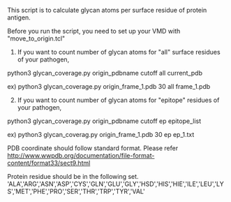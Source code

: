 This script is to calculate glycan atoms per surface residue of protein antigen.

Before you run the script, you need to set up your VMD with "move_to_origin.tcl"

1. If you want to count number of glycan atoms for "all" surface residues of your pathogen,

python3 glycan_coverage.py origin_pdbname cutoff all current_pdb

ex) python3 glycan_coverage.py origin_frame_1.pdb 30 all frame_1.pdb

2. If you want to count number of glycan atoms for "epitope" residues of your pathogen,

python3 glycan_coverage.py origin_pdbname cutoff ep epitope_list

ex) python3 glycan_coverag.py origin_frame_1.pdb 30 ep ep_1.txt

PDB coordinate should follow standard format. Please refer http://www.wwpdb.org/documentation/file-format-content/format33/sect9.html

Protein residue should be in the following set. 'ALA','ARG','ASN','ASP','CYS','GLN','GLU','GLY','HSD','HIS','HIE','ILE','LEU','LYS','MET','PHE','PRO','SER','THR','TRP','TYR','VAL'
